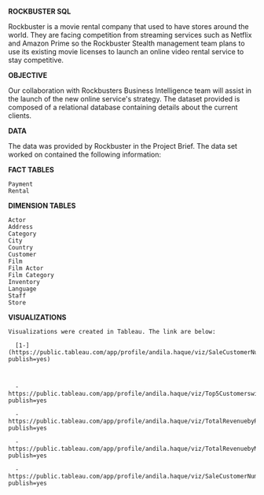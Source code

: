 **ROCKBUSTER SQL**

  Rockbuster is a movie rental company that used to have stores around the world. They are facing competition from streaming services such as Netflix and Amazon Prime so the Rockbuster     Stealth management team plans to use its existing movie licenses to launch an online video rental service to stay competitive.
  
**OBJECTIVE**

  Our collaboration with Rockbusters Business Intelligence team will assist in the launch of the new online service's strategy. The dataset provided is composed of a relational database   containing details about the current clients.
  
**DATA**

  The data was provided by Rockbuster in the Project Brief. The data set worked on contained the following information:

**FACT TABLES**

    Payment
    Rental
    
**DIMENSION TABLES**

    Actor
    Address
    Category
    City
    Country
    Customer
    Film
    Film Actor
    Film Category
    Inventory
    Language
    Staff
    Store

**VISUALIZATIONS**
    
    Visualizations were created in Tableau. The link are below:

      [1-](https://public.tableau.com/app/profile/andila.haque/viz/SaleCustomerNumbersacrossgeographicregions/Sheet4?publish=yes)
      
      
      
      -https://public.tableau.com/app/profile/andila.haque/viz/Top5Customerswithhighestrevenue/Sheet1?publish=yes
      
      -https://public.tableau.com/app/profile/andila.haque/viz/TotalRevenuebyRating_16962938416240/Sheet2?publish=yes
      
      -https://public.tableau.com/app/profile/andila.haque/viz/TotalRevenuebyMovie/Sheet3?publish=yes
      
      -https://public.tableau.com/app/profile/andila.haque/viz/SaleCustomerNumbersacrossgeographicregions/Sheet4?publish=yes
